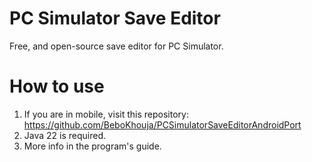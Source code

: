 # PC Simulator Save Editor

Free, and open-source save editor for PC Simulator.

# How to use
1. If you are in mobile, visit this repository: https://github.com/BeboKhouja/PCSimulatorSaveEditorAndroidPort
2. Java 22 is required.
3. More info in the program's guide.
